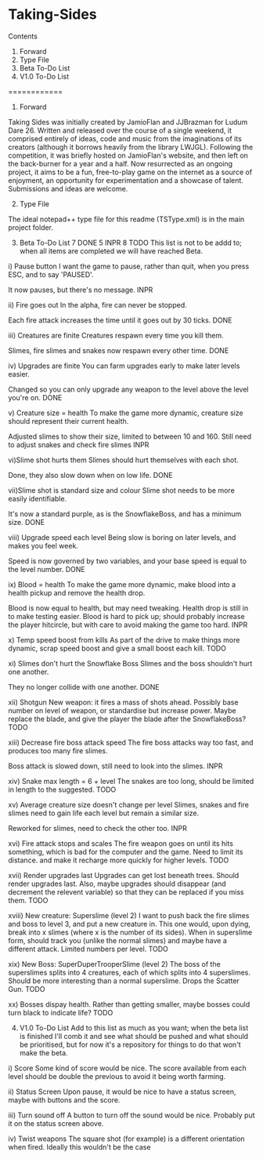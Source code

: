 Taking-Sides
============

Contents
  1. Forward
  2. Type File
  3. Beta To-Do List
  4. V1.0 To-Do List

============

1. Forward

  Taking Sides was initially created by JamioFlan and JJBrazman for Ludum
Dare 26. Written and released over the course of a single weekend, it comprised
entirely of ideas, code and music from the imaginations of its creators
(although it borrows heavily from the library LWJGL). Following the
competition, it was briefly hosted on JamioFlan's website, and then left on the
back-burner for a year and a half. Now resurrected as an ongoing project, it
aims to be a fun, free-to-play game on the internet as a source of enjoyment,
an opportunity for experimentation and a showcase of talent. Submissions and
ideas are welcome.

2. Type File

  The ideal notepad++ type file for this readme (TSType.xml) is in the main
project folder.

3. Beta To-Do List 7 DONE 5 INPR 8 TODO
  This list is not to be addd to; when all items are completed we will have
reached Beta.

i) Pause button
I want the game to pause, rather than quit, when you press ESC, and to say
'PAUSED'.

It now pauses, but there's no message.
INPR

ii) Fire goes out
In the alpha, fire can never be stopped.

Each fire attack increases the time until it goes out by 30 ticks.
DONE

iii) Creatures are finite
Creatures respawn every time you kill them.

Slimes, fire slimes and snakes now respawn every other time.
DONE

iv) Upgrades are finite
You can farm upgrades early to make later levels easier.

Changed so you can only upgrade any weapon to the level above the level you're
on.
DONE

v) Creature size = health
To make the game more dynamic, creature size should represent their current
health.

Adjusted slimes to show their size, limited to between 10 and 160. Still need
to adjust snakes and check fire slimes
INPR

vi)Slime shot hurts them
Slimes should hurt themselves with each shot.

Done, they also slow down when on low life.
DONE

vii)Slime shot is standard size and colour
Slime shot needs to be more easily identifiable.

It's now a standard purple, as is the SnowflakeBoss, and has a minimum size.
DONE

viii) Upgrade speed each level
Being slow is boring on later levels, and makes you feel week.

Speed is now governed by two variables, and your base speed is equal to the
level number.
DONE

ix) Blood = health
To make the game more dynamic, make blood into a health pickup and remove the
health drop.

Blood is now equal to health, but may need tweaking. Health drop is still in to
make testing easier. Blood is hard to pick up; should probably increase the
player hitcircle, but with care to avoid making the game too hard.
INPR

x) Temp speed boost from kills
As part of the drive to make things more dynamic, scrap speed boost and give a
small boost each kill.
TODO

xi) Slimes don't hurt the Snowflake Boss
Slimes and the boss shouldn't hurt one another.

They no longer collide with one another.
DONE

xii) Shotgun
New weapon: it fires a mass of shots ahead. Possibly base number on level of
weapon, or standardise but increase power. Maybe replace the blade, and give
the player the blade after the SnowflakeBoss?
TODO

xiii) Decrease fire boss attack speed
The fire boss attacks way too fast, and produces too many fire slimes.

Boss attack is slowed down, still need to look into the slimes.
INPR

xiv) Snake max length = 6 + level
The snakes are too long, should be limited in length to the suggested.
TODO

xv) Average creature size doesn't change per level
Slimes, snakes and fire slimes need to gain life each level but remain a
similar size.

Reworked for slimes, need to check the other too.
INPR

xvi) Fire attack stops and scales
The fire weapon goes on until its hits something, which is bad for the computer
and the game. Need to limit its distance. and make it recharge more quickly
for higher levels.
TODO

xvii) Render upgrades last
Upgrades can get lost beneath trees. Should render upgrades last. Also, maybe
upgrades should disappear (and decrement the relevent variable) so that they
can be replaced if you miss them.
TODO

xviii) New creature: Superslime (level 2)
I want to push back the fire slimes and boss to level 3, and put a new creature
in. This one would, upon dying, break into x slimes (where x is the number of
its sides). When in superslime form, should track you (unlike the normal
slimes) and maybe have a different attack. Limited numbers per level.
TODO

xix) New Boss: SuperDuperTrooperSlime (level 2)
The boss of the superslimes splits into 4 creatures, each of which splits into
4 superslimes. Should be more interesting than a normal superslime. Drops the
Scatter Gun.
TODO

xx) Bosses dispay health.
Rather than getting smaller, maybe bosses could turn black to indicate life?
TODO

4. V1.0 To-Do List
Add to this list as much as you want; when the beta list is finished I'll comb
it and see what should be pushed and what should be prioritised, but for now
it's a repository for things to do that won't make the beta.

i) Score
Some kind of score would be nice. The score available from each level should be
double the previous to avoid it being worth farming.

ii) Status Screen
Upon pause, it would be nice to have a status screen, maybe with buttons and
the score.

iii) Turn sound off
A button to turn off the sound would be nice. Probably put it on the status
screen above.

iv) Twist weapons
The square shot (for example) is a different orientation when fired. Ideally
this wouldn't be the case

